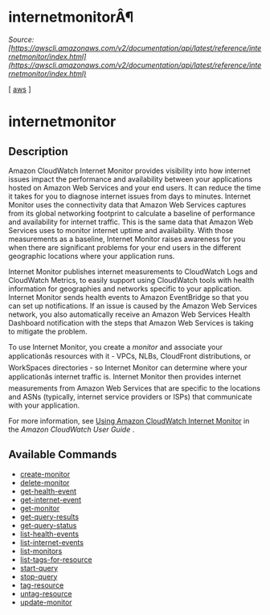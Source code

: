 # internetmonitorÂ¶

*Source: [https://awscli.amazonaws.com/v2/documentation/api/latest/reference/internetmonitor/index.html](https://awscli.amazonaws.com/v2/documentation/api/latest/reference/internetmonitor/index.html)*

[ [aws](https://awscli.amazonaws.com/v2/documentation/api/latest/reference/index.html#cli-aws) ]

# internetmonitor

## Description

Amazon CloudWatch Internet Monitor provides visibility into how internet issues impact the performance and availability between your applications hosted on Amazon Web Services and your end users. It can reduce the time it takes for you to diagnose internet issues from days to minutes. Internet Monitor uses the connectivity data that Amazon Web Services captures from its global networking footprint to calculate a baseline of performance and availability for internet traffic. This is the same data that Amazon Web Services uses to monitor internet uptime and availability. With those measurements as a baseline, Internet Monitor raises awareness for you when there are significant problems for your end users in the different geographic locations where your application runs.

Internet Monitor publishes internet measurements to CloudWatch Logs and CloudWatch Metrics, to easily support using CloudWatch tools with health information for geographies and networks specific to your application. Internet Monitor sends health events to Amazon EventBridge so that you can set up notifications. If an issue is caused by the Amazon Web Services network, you also automatically receive an Amazon Web Services Health Dashboard notification with the steps that Amazon Web Services is taking to mitigate the problem.

To use Internet Monitor, you create a *monitor* and associate your applicationâs resources with it - VPCs, NLBs, CloudFront distributions, or WorkSpaces directories - so Internet Monitor can determine where your applicationâs internet traffic is. Internet Monitor then provides internet measurements from Amazon Web Services that are specific to the locations and ASNs (typically, internet service providers or ISPs) that communicate with your application.

For more information, see [Using Amazon CloudWatch Internet Monitor](https://docs.aws.amazon.com/AmazonCloudWatch/latest/monitoring/CloudWatch-InternetMonitor.html) in the *Amazon CloudWatch User Guide* .

## Available Commands

- [create-monitor](https://awscli.amazonaws.com/v2/documentation/api/latest/reference/internetmonitor/create-monitor.html)
- [delete-monitor](https://awscli.amazonaws.com/v2/documentation/api/latest/reference/internetmonitor/delete-monitor.html)
- [get-health-event](https://awscli.amazonaws.com/v2/documentation/api/latest/reference/internetmonitor/get-health-event.html)
- [get-internet-event](https://awscli.amazonaws.com/v2/documentation/api/latest/reference/internetmonitor/get-internet-event.html)
- [get-monitor](https://awscli.amazonaws.com/v2/documentation/api/latest/reference/internetmonitor/get-monitor.html)
- [get-query-results](https://awscli.amazonaws.com/v2/documentation/api/latest/reference/internetmonitor/get-query-results.html)
- [get-query-status](https://awscli.amazonaws.com/v2/documentation/api/latest/reference/internetmonitor/get-query-status.html)
- [list-health-events](https://awscli.amazonaws.com/v2/documentation/api/latest/reference/internetmonitor/list-health-events.html)
- [list-internet-events](https://awscli.amazonaws.com/v2/documentation/api/latest/reference/internetmonitor/list-internet-events.html)
- [list-monitors](https://awscli.amazonaws.com/v2/documentation/api/latest/reference/internetmonitor/list-monitors.html)
- [list-tags-for-resource](https://awscli.amazonaws.com/v2/documentation/api/latest/reference/internetmonitor/list-tags-for-resource.html)
- [start-query](https://awscli.amazonaws.com/v2/documentation/api/latest/reference/internetmonitor/start-query.html)
- [stop-query](https://awscli.amazonaws.com/v2/documentation/api/latest/reference/internetmonitor/stop-query.html)
- [tag-resource](https://awscli.amazonaws.com/v2/documentation/api/latest/reference/internetmonitor/tag-resource.html)
- [untag-resource](https://awscli.amazonaws.com/v2/documentation/api/latest/reference/internetmonitor/untag-resource.html)
- [update-monitor](https://awscli.amazonaws.com/v2/documentation/api/latest/reference/internetmonitor/update-monitor.html)